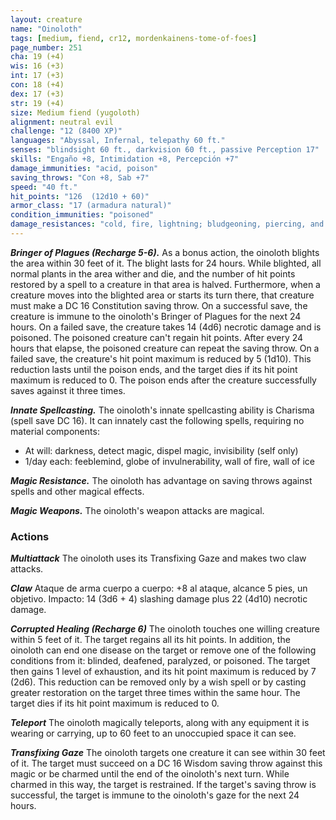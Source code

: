```yaml
---
layout: creature
name: "Oinoloth"
tags: [medium, fiend, cr12, mordenkainens-tome-of-foes]
page_number: 251
cha: 19 (+4)
wis: 16 (+3)
int: 17 (+3)
con: 18 (+4)
dex: 17 (+3)
str: 19 (+4)
size: Medium fiend (yugoloth)
alignment: neutral evil
challenge: "12 (8400 XP)"
languages: "Abyssal, Infernal, telepathy 60 ft."
senses: "blindsight 60 ft., darkvision 60 ft., passive Perception 17"
skills: "Engaño +8, Intimidation +8, Percepción +7"
damage_immunities: "acid, poison"
saving_throws: "Con +8, Sab +7"
speed: "40 ft."
hit_points: "126  (12d10 + 60)"
armor_class: "17 (armadura natural)"
condition_immunities: "poisoned"
damage_resistances: "cold, fire, lightning; bludgeoning, piercing, and slashing from nonmagical attacks"
---
```


***Bringer of Plagues (Recharge 5-6).*** As a bonus action, the oinoloth blights the area within 30 feet of it. The blight lasts for 24 hours. While blighted, all normal plants in the area wither and die, and the number of hit points restored by a spell to a creature in that area is halved.
Furthermore, when a creature moves into the blighted area or starts its turn there, that creature must make a DC 16 Constitution saving throw. On a successful save, the creature is immune to the oinoloth's Bringer of Plagues for the next 24 hours. On a failed save, the creature takes 14 (4d6) necrotic damage and is poisoned.
The poisoned creature can't regain hit points. After every 24 hours that elapse, the poisoned creature can repeat the saving throw. On a failed save, the creature's hit point maximum is reduced by 5 (1d10). This reduction lasts until the poison ends, and the target dies if its hit point maximum is reduced to 0. The poison ends after the creature successfully saves against it three times.

***Innate Spellcasting.*** The oinoloth's innate spellcasting ability is Charisma (spell save DC 16). It can innately cast the following spells, requiring no material components:
* At will: darkness, detect magic, dispel magic, invisibility (self only)
* 1/day each: feeblemind, globe of invulnerability, wall of fire, wall of ice

***Magic Resistance.*** The oinoloth has advantage on saving throws against spells and other magical effects.

***Magic Weapons.*** The oinoloth's weapon attacks are magical.

### Actions

***Multiattack*** The oinoloth uses its Transfixing Gaze and makes two claw attacks.

***Claw*** Ataque de arma cuerpo a cuerpo: +8 al ataque, alcance 5 pies, un objetivo. Impacto: 14 (3d6 + 4) slashing damage plus 22 (4d10) necrotic damage.

***Corrupted Healing (Recharge 6)*** The oinoloth touches one willing creature within 5 feet of it. The target regains all its hit points. In addition, the oinoloth can end one disease on the target or remove one of the following conditions from it: blinded, deafened, paralyzed, or poisoned. The target then gains 1 level of exhaustion, and its hit point maximum is reduced by 7 (2d6). This reduction can be removed only by a wish spell or by casting greater restoration on the target three times within the same hour. The target dies if its hit point maximum is reduced to 0.

***Teleport*** The oinoloth magically teleports, along with any equipment it is wearing or carrying, up to 60 feet to an unoccupied space it can see.

***Transfixing Gaze*** The oinoloth targets one creature it can see within 30 feet of it. The target must succeed on a DC 16 Wisdom saving throw against this magic or be charmed until the end of the oinoloth's next turn. While charmed in this way, the target is restrained. If the target's saving throw is successful, the target is immune to the oinoloth's gaze for the next 24 hours.